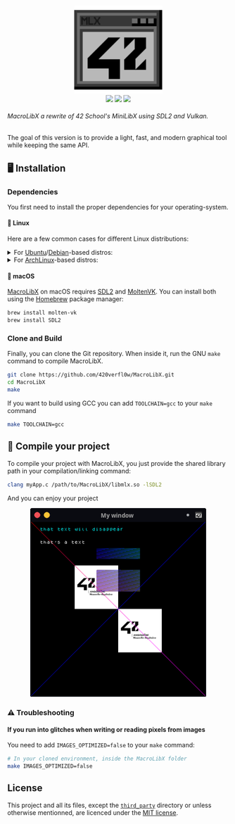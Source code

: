 <div align="center">
    <img src="./res/logo.png" alt="drawing" width="200"/>
    <div align="center">
        <a href="https://github.com/420verfl0w/MacroLibX/actions/workflows/linux_clang.yml"><img src="https://github.com/420verfl0w/MacroLibX/actions/workflows/linux_clang.yml/badge.svg"></a>
        <a href="https://github.com/420verfl0w/MacroLibX/actions/workflows/linux_gcc.yml"><img src="https://github.com/420verfl0w/MacroLibX/actions/workflows/linux_gcc.yml/badge.svg"></a>
        <a href="https://github.com/420verfl0w/MacroLibX/actions/workflows/macos_x86.yml"><img src="https://github.com/420verfl0w/MacroLibX/actions/workflows/macos_x86.yml/badge.svg"></a>
    </div>
</div>

###### MacroLibX a rewrite of 42 School's MiniLibX using SDL2 and Vulkan. 
The goal of this version is to provide a light, fast, and modern graphical tool while keeping the same API.

## 🖥️ Installation

### Dependencies

You first need to install the proper dependencies for your operating-system. 

#### 🐧 Linux

Here are a few common cases for different Linux distributions:

<details>
  <summary>
    For <a href="https://ubuntu.com">Ubuntu</a>/<a href="https://debian.org">Debian</a>-based distros:
  </summary>
<pre><code><!--
-->sudo apt update
sudo apt install libsdl2-2.0-0 libsdl2-dev build-essential
</code></pre>
</details>

<details>
  <summary>
    For <a href="https://archlinux.org">ArchLinux</a>-based distros:
  </summary>
<pre><code>sudo pacman -S sdl2</code></pre>
</details>

#### 🍎 macOS

[MacroLibX](#) on macOS requires [SDL2](#) and [MoltenVK](https://github.com/KhronosGroup/MoltenVK). You can install both using the [Homebrew](https://brew.sh) package manager:
```sh
brew install molten-vk
brew install SDL2
```

### Clone and Build

Finally, you can clone the Git repository. When inside it, run the GNU `make` command to compile MacroLibX. 
```bash
git clone https://github.com/420verfl0w/MacroLibX.git
cd MacroLibX
make
```

If you want to build using GCC you can add `TOOLCHAIN=gcc` to your `make` command
```bash
make TOOLCHAIN=gcc
```

## 🔨 Compile your project

To compile your project with MacroLibX, you just provide the shared library path in your compilation/linking command:

```sh
clang myApp.c /path/to/MacroLibX/libmlx.so -lSDL2
```

And you can enjoy your project

<p align="center">
    <img src="./res/screenshot_test.png" alt="drawing" width="400"/>
</p>

### ⚠️ Troubleshooting

#### If you run into glitches when writing or reading pixels from images

You need to add `IMAGES_OPTIMIZED=false` to your `make` command:

```sh
# In your cloned environment, inside the MacroLibX folder
make IMAGES_OPTIMIZED=false
```

## License

This project and all its files, except the [`third_party`](./third_party) directory or unless otherwise mentionned, are licenced under the [MIT license](./LICENSE).
